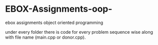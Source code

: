 # EBOX-Assignments-oop-
ebox assignments  object oriented programming

under every folder there is code for every problem sequence wise along with file name (main.cpp  or donor.cpp).
